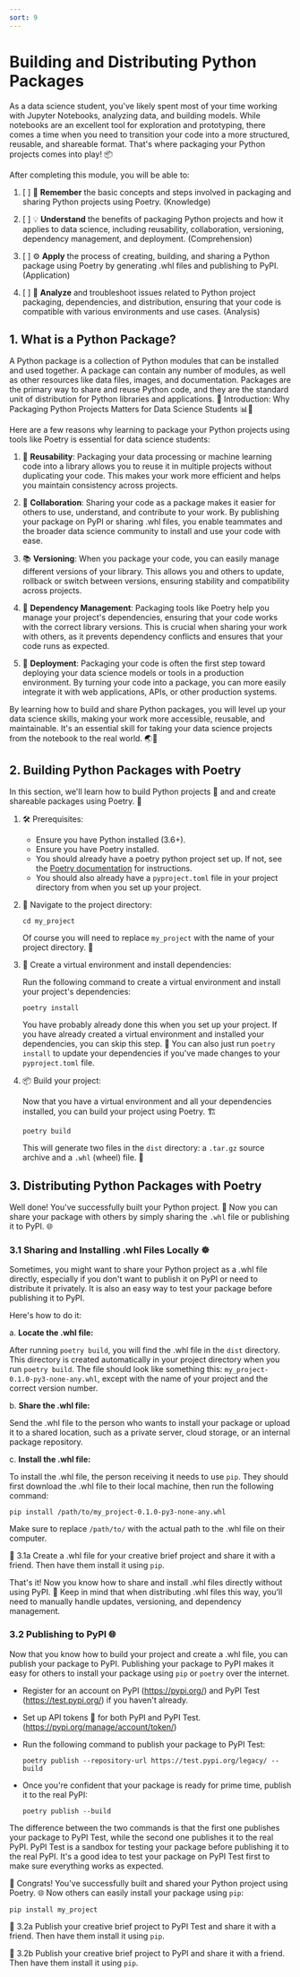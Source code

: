 ```yaml
---
sort: 9
---
```


# Building and Distributing Python Packages

As a data science student, you've likely spent most of your time working with Jupyter Notebooks, analyzing data, and building models. While notebooks are an excellent tool for exploration and prototyping, there comes a time when you need to transition your code into a more structured, reusable, and shareable format. That's where packaging your Python projects comes into play! 📦

After completing this module, you will be able to:

1. [ ] 🧠 **Remember** the basic concepts and steps involved in packaging and sharing Python projects using Poetry. (Knowledge)

2. [ ] 💡 **Understand** the benefits of packaging Python projects and how it applies to data science, including reusability, collaboration, versioning, dependency management, and deployment. (Comprehension)

3. [ ] ⚙️ **Apply** the process of creating, building, and sharing a Python package using Poetry by generating .whl files and publishing to PyPI. (Application)

4. [ ] 🔎 **Analyze** and troubleshoot issues related to Python project packaging, dependencies, and distribution, ensuring that your code is compatible with various environments and use cases. (Analysis)


## 1. What is a Python Package?

A Python package is a collection of Python modules that can be installed and used together. A package can contain any number of modules, as well as other resources like data files, images, and documentation. Packages are the primary way to share and reuse Python code, and they are the standard unit of distribution for Python libraries and applications.
🌟 Introduction: Why Packaging Python Projects Matters for Data Science Students 📊🔬

Here are a few reasons why learning to package your Python projects using tools like Poetry is essential for data science students:

1. 🔄 **Reusability**: Packaging your data processing or machine learning code into a library allows you to reuse it in multiple projects without duplicating your code. This makes your work more efficient and helps you maintain consistency across projects.

2. 👥 **Collaboration**: Sharing your code as a package makes it easier for others to use, understand, and contribute to your work. By publishing your package on PyPI or sharing .whl files, you enable teammates and the broader data science community to install and use your code with ease.

3. 📚 **Versioning**: When you package your code, you can easily manage different versions of your library. This allows you and others to update, rollback or switch between versions, ensuring stability and compatibility across projects.

4. 🔧 **Dependency Management**: Packaging tools like Poetry help you manage your project's dependencies, ensuring that your code works with the correct library versions. This is crucial when sharing your work with others, as it prevents dependency conflicts and ensures that your code runs as expected.

5. 🚀 **Deployment**: Packaging your code is often the first step toward deploying your data science models or tools in a production environment. By turning your code into a package, you can more easily integrate it with web applications, APIs, or other production systems.

By learning how to build and share Python packages, you will level up your data science skills, making your work more accessible, reusable, and maintainable. It's an essential skill for taking your data science projects from the notebook to the real world. 🌏💼

## 2. Building Python Packages with Poetry

In this section, we'll learn how to build Python projects 🐍 and and create shareable packages using Poetry. 🎁

1. 🛠️ Prerequisites:

   - Ensure you have Python installed (3.6+). 
   - Ensure you have Poetry installed.
   - You should already have a poetry python project set up. If not, see the [Poetry documentation](https://python-poetry.org/docs/basic-usage/) for instructions.
   - You should also already have a `pyproject.toml` file in your project directory from when you set up your project.

2. 🎯 Navigate to the project directory:

   ```
   cd my_project
   ```

   Of course you will need to replace `my_project` with the name of your project directory. 📂

3. 🔐 Create a virtual environment and install dependencies:

   Run the following command to create a virtual environment and install your project's dependencies:

   ```
   poetry install
   ```
   You have probably already done this when you set up your project. If you have already created a virtual environment and installed your dependencies, you can skip this step. 🏃 You can also just run `poetry install` to update your dependencies if you've made changes to your `pyproject.toml` file.

4. 📦 Build your project:

   Now that you have a virtual environment and all your dependencies installed, you can build your project using Poetry. 🏗️

   ```
   poetry build
   ```
   This will generate two files in the `dist` directory: a `.tar.gz` source archive and a `.whl` (wheel) file. 🎡


## 3. Distributing Python Packages with Poetry

Well done! You've successfully built your Python project. 🎉 Now you can share your package with others by simply sharing the `.whl` file or publishing it to PyPI. 🌐

### 3.1 Sharing and Installing .whl Files Locally :wheel_of_dharma:

Sometimes, you might want to share your Python project as a .whl file directly, especially if you don't want to publish it on PyPI or need to distribute it privately. It is also an easy way to test your package before publishing it to PyPI.

Here's how to do it:

a. __Locate the .whl file:__

After running `poetry build`, you will find the .whl file in the `dist` directory. This directory is created automatically in your project directory when you run `poetry build`. The file should look like something this: `my_project-0.1.0-py3-none-any.whl`, except with the name of your project and the correct version number.

b. __Share the .whl file:__

Send the .whl file to the person who wants to install your package or upload it to a shared location, such as a private server, cloud storage, or an internal package repository.

c. __Install the .whl file:__

To install the .whl file, the person receiving it needs to use `pip`. They should first download the .whl file to their local machine, then run the following command:

```
pip install /path/to/my_project-0.1.0-py3-none-any.whl
```

Make sure to replace `/path/to/` with the actual path to the .whl file on their computer.

:pencil: 3.1a Create a .whl file for your creative brief project and share it with a friend. Then have them install it using `pip`.

That's it! Now you know how to share and install .whl files directly without using PyPI. 🌟 Keep in mind that when distributing .whl files this way, you'll need to manually handle updates, versioning, and dependency management.

### 3.2 Publishing to PyPI 🌐

Now that you know how to build your project and create a .whl file, you can publish your package to PyPI. Publishing your package to PyPI makes it easy for others to install your package using `pip` or `poetry` over the internet. 


- Register for an account on PyPI (https://pypi.org/) and PyPI Test (https://test.pypi.org/) if you haven't already.
- Set up API tokens 🔑 for both PyPI and PyPI Test. (https://pypi.org/manage/account/token/)
- Run the following command to publish your package to PyPI Test:

    ```
    poetry publish --repository-url https://test.pypi.org/legacy/ --build
    ```
    
- Once you're confident that your package is ready for prime time, publish it to the real PyPI:

    ```
    poetry publish --build
    ```

The difference between the two commands is that the first one publishes your package to PyPI Test, while the second one publishes it to the real PyPI. PyPI Test is a sandbox for testing your package before publishing it to the real PyPI. It's a good idea to test your package on PyPI Test first to make sure everything works as expected.

🎉 Congrats! You've successfully built and shared your Python project using Poetry. 🌐 Now others can easily install your package using `pip`:

```
pip install my_project
```

:pencil: 3.2a Publish your creative brief project to PyPI Test and share it with a friend. Then have them install it using `pip`.

:pencil: 3.2b Publish your creative brief project to PyPI and share it with a friend. Then have them install it using `pip`.
